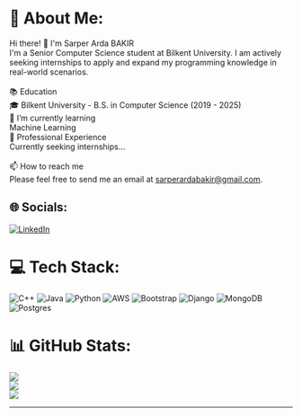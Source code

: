 # 💫 About Me:
Hi there! 👋 I'm Sarper Arda BAKIR<br>I'm a Senior Computer Science student at Bilkent University. I am actively seeking internships to apply and expand my programming knowledge in real-world scenarios.<br><br>📚 Education<br>🎓 Bilkent University - B.S. in Computer Science (2019 - 2025)<br> 🌱 I’m currently learning<br>Machine Learning<br>💼 Professional Experience<br>Currently seeking internships...<br><br>📫 How to reach me<br>Please feel free to send me an email at sarperardabakir@gmail.com.<br>


## 🌐 Socials:
[![LinkedIn](https://img.shields.io/badge/LinkedIn-%230077B5.svg?logo=linkedin&logoColor=white)](https://linkedin.com/in/sarper-arda-bakir) 

# 💻 Tech Stack:
![C++](https://img.shields.io/badge/c++-%2300599C.svg?style=flat&logo=c%2B%2B&logoColor=white) ![Java](https://img.shields.io/badge/java-%23ED8B00.svg?style=flat&logo=java&logoColor=white) ![Python](https://img.shields.io/badge/python-3670A0?style=flat&logo=python&logoColor=ffdd54) ![AWS](https://img.shields.io/badge/AWS-%23FF9900.svg?style=flat&logo=amazon-aws&logoColor=white) ![Bootstrap](https://img.shields.io/badge/bootstrap-%23563D7C.svg?style=flat&logo=bootstrap&logoColor=white) ![Django](https://img.shields.io/badge/django-%23092E20.svg?style=flat&logo=django&logoColor=white) ![MongoDB](https://img.shields.io/badge/MongoDB-%234ea94b.svg?style=flat&logo=mongodb&logoColor=white) ![Postgres](https://img.shields.io/badge/postgres-%23316192.svg?style=flat&logo=postgresql&logoColor=white)
# 📊 GitHub Stats:
![](https://github-readme-stats.vercel.app/api?username=Birinnnn&theme=dark&hide_border=false&include_all_commits=false&count_private=false)<br/>
![](https://github-readme-streak-stats.herokuapp.com/?user=Birinnnn&theme=dark&hide_border=false)<br/>
![](https://github-readme-stats.vercel.app/api/top-langs/?username=Birinnnn&theme=dark&hide_border=false&include_all_commits=false&count_private=false&layout=compact)

---

<!-- Proudly created with GPRM ( https://gprm.itsvg.in ) -->

